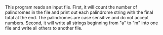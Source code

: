 This program reads an input file. First, it will count the number of palindromes in the file and print out each palindrome string with the final total at the end. The palindromes are case sensitive and do not accept numbers. Second, it will write all strings beginning from "a" to "m" into one file and write all others to another file.

